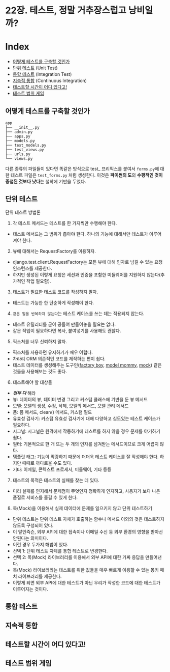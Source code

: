 22장. 테스트, 정말 거추장스럽고 낭비일까?
=====

# Index

- [어떻게 테스트를 구축할 것인가](#어떻게-테스트를-구축할-것인가)
- [단위 테스트](#단위-테스트) (Unit Test)
- [통합 테스트](#통합-테스트) (Integration Test)
- [지속적 통합](#지속적-통합) (Continuous Integration)
- [테스트할 시간이 어디 있다고!](#테스트할-시간이-어디-있다고!)
- [테스트 범위 게임](#테스트-범위-게임)

## 어떻게 테스트를 구축할 것인가

```
app
├── __init__.py
├── admin.py
├── apps.py
├── models.py
├── test_models.py
├── test_views.py
├── urls.py
└── views.py
```

다른 종류의 파일들이 있다면 똑같은 방식으로 test_ 프리픽스를 붙여서 `forms.py`에 대한 테스트 파일은 `test_forms.py` 처럼 생성한다.
이것은 **파이썬의 도**의 **수평적인 것이 중첩된 것보다 낫다**는 철학에 기반을 두었다. 

## 단위 테스트

단위 테스트 방법론

1. 각 테스트 메서드는 테스트를 한 가지씩만 수행해야 한다.
- 테스트 메서드는 그 범위가 좁아야 한다. 하나의 기능에 대해서만 테스트가 이루어져야 한다.

2. 뷰에 대해서는 RequestFactory를 이용하자.
- django.test.client.RequestFactory는 모든 뷰에 대해 인자로 넘길 수 있는 요청 인스턴스를 제공한다.
- 하지만 생성된 이렇게 요청은 세션과 인증을 포함한 미들웨어를 지원하지 않는다(추가적인 작업 필요함).

3. 테스트가 필요한 테스트 코드를 작성하지 말자.
- 테스트는 가능한 한 단순하게 작성해야 한다.

4. `같은 일을 반복하지 않는다`는 테스트 케이스를 쓰는 데는 적용되지 않는다.
- 테스트 유틸리티를 굳이 공들여 만들어놓을 필요는 없다.
- 같은 작업이 필요하다면 복사, 붙여넣기를 사용해도 괜찮다.

5. 픽스처를 너무 신뢰하지 말자.
- 픽스처를 사용하면 유지하기가 매우 어렵다.
- 차라리 ORM 의존적인 코드를 제작하는 편이 쉽다.
- 테스트 데이터를 생성해주는 도구인([factory boy](), [model mommy](), [mock]()) 같은 것들을 사용해보는 것도 좋다.

6. 테스트해야 할 대상들
- ***전부 다*** 해라
- 뷰: 데이터의 뷰, 데이터 변경 그리고 커스텀 클래스에 기반을 둔 뷰 메서드
- 모델: 모델의 생성, 수정, 삭제, 모델의 메서드, 모델 관리 메서드
- 폼: 폼 메서드, clean() 메서드, 커스텀 필드
- 유효성 검사기: 커스텀 유효성 검사기에 대해 다양하고 심도있는 테스트 케이스가 필요하다.
- 시그널: 시그널은 원격에서 작동하기에 테스트를 하지 않을 경우 문제를 야기하기 쉽다.
- 필터: 기본적으로 한 개 또는 두 개의 인자를 넘겨받는 메서드이므로 크게 어렵지 않다.
- 템플릿 태그: 기능이 막강하기 때문에 더더욱 테스트 케이스를 잘 작성해야 한다. 하지만 때때로 까다로울 수도 있다.
- 기타: 이메일, 콘텍스트 프로세서, 미들웨어, 기타 등등

7. 테스트의 목적은 테스트의 실패를 찾는 데 있다.
- 미리 실패를 인지해서 문제점이 무엇인지 정확하게 인지하고, 사용자가 보다 나은 품질로 서비스를 즐길 수 있게 한다.

8. 목(Mock)을 이용해서 실제 데이터에 문제를 일으키지 않고 단위 테스트하기
- 단위 테스트는 단위 테스트 자체가 호출하는 함수나 메서드 이외의 것은 테스트하지 않도록 구성되어 있다.
- 이 말인즉슨, 외부 API에 대한 접속이나 이메일 수신 등 외부 환경의 영향을 받아선 안된다는 의미이다.
- 이런 경우 두가지 해법이 있다.
 - 선택 1: 단위 테스트 자체를 통합 테스트로 변경한다.
 - 선택 2: 목(Mock) 라이브러리를 이용해서 외부 API에 대한 가짜 응답을 만들어낸다.
- 목(Mock) 라이브러리는 테스트를 위한 값들을 매우 빠르게 이용할 수 있는 몽키 패치 라이브러리를 제공한다.
- 이렇게 되면 외부 API에 대한 테스트가 아닌 우리가 작성한 코드에 대한 테스트가 이루어지는 것이다.


## 통합 테스트

## 지속적 통합

## 테스트할 시간이 어디 있다고!

## 테스트 범위 게임